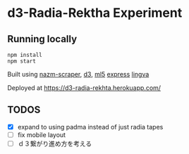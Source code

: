 # d3-Radia-Rektha Experiment

## Running locally
```
npm install
npm start
```

Built using [nazm-scraper](https://github.com/dra-ft/nazm-scraper), [d3](https://d3js.org/), [ml5](https://ml5js.org/)  [express](https://expressjs.com/) [lingva](https://lingva.ml/)

Deployed at https://d3-radia-rekhta.herokuapp.com/

## TODOS
- [x] expand to using padma instead of just radia tapes
- [ ] fix mobile layout
- [ ] ｄ３繋がり進め方を考える